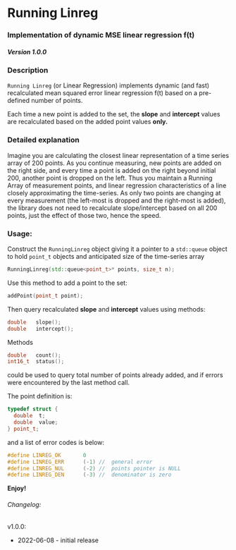# Running Linreg

### Implementation of dynamic MSE linear regression f(t)
##### Version 1.0.0

### Description

`Running Linreg` (or Linear Regression) implements dynamic (and fast) recalculated mean squared error linear regression f(t) based on a pre-defined number of points. 

Each time a new point is added to the set, the **slope** and **intercept** values are recalculated based on the added point values **only.**

### Detailed explanation

Imagine you are calculating the closest linear representation of a time series array of 200 points. As you continue measuring, new points are added on the right side, and every time a point is added on the right beyond initial 200, another point is dropped on the left. Thus you maintain a Running Array of measurement points, and linear regression characteristics of a line closely approximating the time-series. As only two points are changing at every measurement (the left-most is dropped and the right-most is added), the library does not need to recalculate slope/intercept based on all 200 points, just the effect of those two, hence the speed. 

### Usage:

Construct the `RunningLinreg` object giving it a pointer to a `std::queue` object to hold `point_t` objects and anticipated size of the time-series array

```c++
RunningLinreg(std::queue<point_t>* points, size_t n);
```

Use this method to add a point to the set:

```c++
addPoint(point_t point);
```

Then query recalculated **slope** and **intercept** values using methods:

```c++
double   slope();
double   intercept();
```

Methods 

```c++
double   count();
int16_t  status();
```

could be used to query total number of points already added, and if errors were encountered by the last method call. 

The point definition is:

```c++
typedef struct {
  double  t;
  double  value;
} point_t;
```

and a list of error codes is below:

```c++
#define LINREG_OK       0
#define LINREG_ERR      (-1) //  general error
#define LINREG_NUL      (-2) //  points pointer is NULL
#define LINREG_DEN      (-3) //  denominator is zero
```

**Enjoy!**





###### Changelog:

v1.0.0:

- 2022-06-08 - initial release

